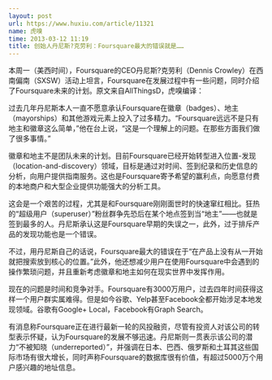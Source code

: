 ```yaml
---
layout: post
url: https://www.huxiu.com/article/11321
name: 虎嗅
time: 2013-03-12 11:19
title: 创始人丹尼斯?克劳利：Foursquare最大的错误就是……
---
```

本周一（美西时间），Foursquare的CEO丹尼斯?克劳利（Dennis Crowley）在西南偏南（SXSW）活动上坦言，Foursquare在发展过程中有一些问题，同时介绍了Foursquare未来的计划。原文来自AllThingsD，虎嗅编译：

过去几年丹尼斯本人一直不愿意承认Foursquare在徽章（badges）、地主（mayorships）和其他游戏元素上投入了过多精力。“Foursquare远远不是只有地主和徽章这么简单，”他在台上说，“这是一个理解上的问题。在那些方面我们做了很多事情。”

徽章和地主不是团队未来的计划。目前Foursquare已经开始转型进入位置-发现（location-and-discovery）领域，目标是通过对时间、签到纪录和历史信息的分析，向用户提供指南服务。这也是Foursquare寄予希望的赢利点，向愿意付费的本地商户和大型企业提供功能强大的分析工具。

这会是一个艰苦的过程，尤其是和Foursquare刚刚面世时的快速窜红相比。狂热的“超级用户（superuser）”粉丝群争先恐后在某个地点签到当“地主”——也就是签到最多的人。丹尼斯承认这是Foursquare早期的失误之一，此外，过于排斥产品的发现功能也是一个错误。

不过，用丹尼斯自己的话说，Foursquare最大的错误在于“在产品上没有从一开始就把搜索放到核心的位置。”此外，他还想减少用户在使用Foursquare中会遇到的操作繁琐问题，并且重新考虑徽章和地主如何在现实世界中发挥作用。

现在的问题是时间和竞争对手。Foursquare有3000万用户，过去四年时间获得这样一个用户群实属难得。但是如今谷歌、Yelp甚至Facebook全都开始涉足本地发现领域。谷歌有Google+ Local，Facebook有Graph Search。

有消息称Foursquare正在进行最新一轮的风投融资，尽管有投资人对该公司的转型表示怀疑，认为Foursquare的发展不够迅速。丹尼斯则一贯表示该公司的潜力“不被知晓（underreported）”，并强调在日本、巴西、俄罗斯和土耳其这些国际市场有很大增长，同时声称Foursquare的数据库很有价值，有超过5000万个用户感兴趣的地址信息。

